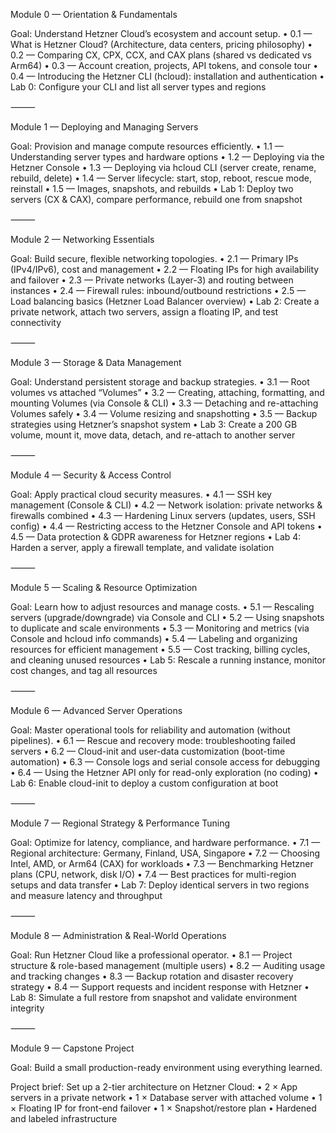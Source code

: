 Module 0 — Orientation & Fundamentals

Goal: Understand Hetzner Cloud’s ecosystem and account setup.
	•	0.1 — What is Hetzner Cloud? (Architecture, data centers, pricing philosophy)
	•	0.2 — Comparing CX, CPX, CCX, and CAX plans (shared vs dedicated vs Arm64)
	•	0.3 — Account creation, projects, API tokens, and console tour
	•	0.4 — Introducing the Hetzner CLI (hcloud): installation and authentication
	•	Lab 0: Configure your CLI and list all server types and regions

⸻

Module 1 — Deploying and Managing Servers

Goal: Provision and manage compute resources efficiently.
	•	1.1 — Understanding server types and hardware options
	•	1.2 — Deploying via the Hetzner Console
	•	1.3 — Deploying via hcloud CLI (server create, rename, rebuild, delete)
	•	1.4 — Server lifecycle: start, stop, reboot, rescue mode, reinstall
	•	1.5 — Images, snapshots, and rebuilds
	•	Lab 1: Deploy two servers (CX & CAX), compare performance, rebuild one from snapshot

⸻

Module 2 — Networking Essentials

Goal: Build secure, flexible networking topologies.
	•	2.1 — Primary IPs (IPv4/IPv6), cost and management
	•	2.2 — Floating IPs for high availability and failover
	•	2.3 — Private networks (Layer-3) and routing between instances
	•	2.4 — Firewall rules: inbound/outbound restrictions
	•	2.5 — Load balancing basics (Hetzner Load Balancer overview)
	•	Lab 2: Create a private network, attach two servers, assign a floating IP, and test connectivity

⸻

Module 3 — Storage & Data Management

Goal: Understand persistent storage and backup strategies.
	•	3.1 — Root volumes vs attached “Volumes”
	•	3.2 — Creating, attaching, formatting, and mounting Volumes (via Console & CLI)
	•	3.3 — Detaching and re-attaching Volumes safely
	•	3.4 — Volume resizing and snapshotting
	•	3.5 — Backup strategies using Hetzner’s snapshot system
	•	Lab 3: Create a 200 GB volume, mount it, move data, detach, and re-attach to another server

⸻

Module 4 — Security & Access Control

Goal: Apply practical cloud security measures.
	•	4.1 — SSH key management (Console & CLI)
	•	4.2 — Network isolation: private networks & firewalls combined
	•	4.3 — Hardening Linux servers (updates, users, SSH config)
	•	4.4 — Restricting access to the Hetzner Console and API tokens
	•	4.5 — Data protection & GDPR awareness for Hetzner regions
	•	Lab 4: Harden a server, apply a firewall template, and validate isolation

⸻

Module 5 — Scaling & Resource Optimization

Goal: Learn how to adjust resources and manage costs.
	•	5.1 — Rescaling servers (upgrade/downgrade) via Console and CLI
	•	5.2 — Using snapshots to duplicate and scale environments
	•	5.3 — Monitoring and metrics (via Console and hcloud info commands)
	•	5.4 — Labeling and organizing resources for efficient management
	•	5.5 — Cost tracking, billing cycles, and cleaning unused resources
	•	Lab 5: Rescale a running instance, monitor cost changes, and tag all resources

⸻

Module 6 — Advanced Server Operations

Goal: Master operational tools for reliability and automation (without pipelines).
	•	6.1 — Rescue and recovery mode: troubleshooting failed servers
	•	6.2 — Cloud-init and user-data customization (boot-time automation)
	•	6.3 — Console logs and serial console access for debugging
	•	6.4 — Using the Hetzner API only for read-only exploration (no coding)
	•	Lab 6: Enable cloud-init to deploy a custom configuration at boot

⸻

Module 7 — Regional Strategy & Performance Tuning

Goal: Optimize for latency, compliance, and hardware performance.
	•	7.1 — Regional architecture: Germany, Finland, USA, Singapore
	•	7.2 — Choosing Intel, AMD, or Arm64 (CAX) for workloads
	•	7.3 — Benchmarking Hetzner plans (CPU, network, disk I/O)
	•	7.4 — Best practices for multi-region setups and data transfer
	•	Lab 7: Deploy identical servers in two regions and measure latency and throughput

⸻

Module 8 — Administration & Real-World Operations

Goal: Run Hetzner Cloud like a professional operator.
	•	8.1 — Project structure & role-based management (multiple users)
	•	8.2 — Auditing usage and tracking changes
	•	8.3 — Backup rotation and disaster recovery strategy
	•	8.4 — Support requests and incident response with Hetzner
	•	Lab 8: Simulate a full restore from snapshot and validate environment integrity

⸻

Module 9 — Capstone Project

Goal: Build a small production-ready environment using everything learned.

Project brief:
Set up a 2-tier architecture on Hetzner Cloud:
	•	2 × App servers in a private network
	•	1 × Database server with attached volume
	•	1 × Floating IP for front-end failover
	•	1 × Snapshot/restore plan
	•	Hardened and labeled infrastructure